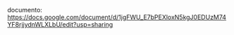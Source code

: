 documento: https://docs.google.com/document/d/1jgFWU_E7bPEXloxN5kgJ0EDUzM74YF8rjjydnWLXLbU/edit?usp=sharing
